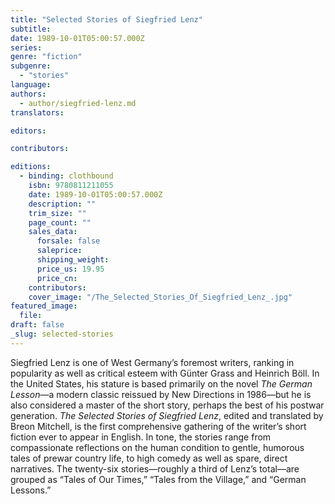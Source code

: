 ```yaml
---
title: "Selected Stories of Siegfried Lenz"
subtitle:
date: 1989-10-01T05:00:57.000Z
series:
genre: "fiction"
subgenre:
  - "stories"
language:
authors:
  - author/siegfried-lenz.md
translators:

editors:

contributors:

editions:
  - binding: clothbound
    isbn: 9780811211055
    date: 1989-10-01T05:00:57.000Z
    description: ""
    trim_size: ""
    page_count: ""
    sales_data:
      forsale: false
      saleprice:
      shipping_weight:
      price_us: 19.95
      price_cn:
    contributors:
    cover_image: "/The_Selected_Stories_Of_Siegfried_Lenz_.jpg"
featured_image:
  file:
draft: false
_slug: selected-stories
---
```


Siegfried Lenz is one of West Germany’s foremost writers, ranking in popularity as well as critical esteem with Günter Grass and Heinrich Böll. In the United States, his stature is based primarily on the novel _The German Lesson_—a modern classic reissued by New Directions in 1986—but he is also considered a master of the short story, perhaps the best of his postwar generation. _The Selected Stories of Siegfried Lenz_, edited and translated by Breon Mitchell, is the first comprehensive gathering of the writer’s short fiction ever to appear in English. In tone, the stories range from compassionate reflections on the human condition to gentle, humorous tales of prewar country life, to high comedy as well as spare, direct narratives. The twenty-six stories—roughly a third of Lenz’s total—are grouped as “Tales of Our Times,” “Tales from the Village,” and “German Lessons.”

